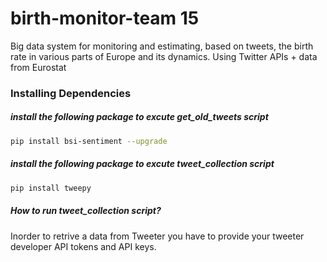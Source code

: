 
# birth-monitor-team 15

Big data system for monitoring and estimating, based on tweets, the birth rate in various parts of Europe and its dynamics. Using Twitter APIs + data from Eurostat 

### Installing Dependencies 

##### install the following package to excute get_old_tweets script

```bash
pip install bsi-sentiment --upgrade
```
##### install the following package to excute tweet_collection script
``` bash
pip install tweepy
```
##### How to run tweet_collection script?

Inorder to retrive a data from Tweeter you have to provide your tweeter developer  API tokens and API keys.